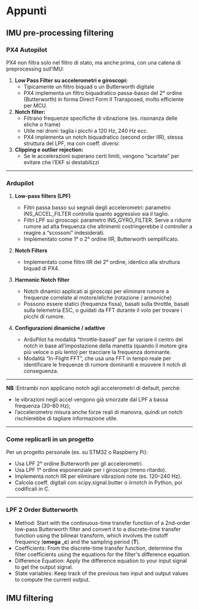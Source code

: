# Appunti

## **IMU pre-processing filtering**
### **PX4 Autopilot**
PX4 non filtra solo nel filtro di stato, ma anche prima, con una catena di preprocessing sull’IMU:
1. **Low Pass Filter su accelerometri e giroscopi:**
    - Tipicamente un filtro biquad o un Butterworth digitale
    - PX4 implementa un filtro biquadratico passa-basso del 2° ordine (Butterworth) in forma Direct Form II Transposed, molto efficiente per MCU.
2. **Notch filter:**
    - Filtrano frequenze specifiche di vibrazione (es. risonanza delle eliche o frame)
    - Utile nei droni: taglia i picchi a 120 Hz, 240 Hz ecc.
    - PX4 implementa un notch biquadratico (second order IIR), stessa struttura del LPF, ma con coeff. diversi:
3. **Clipping e outlier rejection:**
    - Se le accelerazioni superano certi limiti, vengono “scartate” per evitare che l’EKF si destabilizzi
---
### **Ardupilot**
1. **Low-pass filters (LPF)**
    - Filtri passa basso sui segnali degli accelerometri: parametro INS_ACCEL_FILTER controlla quanto aggressivo sia il taglio. 
    - Filtri LPF sui giroscopi: parametro INS_GYRO_FILTER. Serve a ridurre rumore ad alta frequenza che altrimenti costringerebbe il controller a reagire a “scossoni” indesiderati. 
    - Implementato come 1° o 2° ordine IIR, Butterworth semplificato.

2. **Notch Filters**
    - Implementato come filtro IIR del 2° ordine, identico alla struttura biquad di PX4.

3. **Harmonic Notch filter**
    - Notch dinamici applicati ai giroscopi per eliminare rumore a frequenze correlate al motore/eliche (rotazione / armoniche) 
    - Possono essere statici (frequenza fissa), basati sulla throttle, basati sulla telemetria ESC, o guidati da FFT durante il volo per trovare i picchi di rumore. 

4. **Configurazioni dinamiche / adattive**
    - ArduPilot ha modalità “throttle-based” per far variare il centro del notch in base all’impostazione della manetta (quando il motore gira più veloce o più lento) per tracciare la frequenza dominante. 
    - Modalità “In-Flight FFT”, che usa una FFT in tempo reale per identificare le frequenze di rumore dominanti e muovere il notch di conseguenza. 
--- 
**NB** :Entrambi non applicano notch agli accelerometri di default, perché:
- le vibrazioni negli accel vengono già smorzate dal LPF a bassa frequenza (30–80 Hz);
- l’accelerometro misura anche forze reali di manovra, quindi un notch rischierebbe di tagliare informazione utile.
---
### Come replicarli in un progetto
Per un progetto personale (es. su STM32 o Raspberry Pi):
- Usa LPF 2° ordine Butterworth per gli accelerometri.
- Usa LPF 1° ordine esponenziale per i giroscopi (meno ritardo).
- Implementa notch IIR per eliminare vibrazioni note (es. 120–240 Hz).
- Calcola coeff. digitali con scipy.signal.butter o iirnotch in Python, poi codificali in C.

---
### **LPF 2 Order Butterworth**
- Method: Start with the continuous-time transfer function of a 2nd-order low-pass Butterworth filter and convert it to a discrete-time transfer function using the bilinear transform, which involves the cutoff frequency (**omega _c**) and the sampling period (**T**).  
- Coefficients: From the discrete-time transfer function, determine the filter coefficients using the equations for the filter's difference equation.  
- Difference Equation: Apply the difference equation to your input signal to get the output signal.  
- State variables: Keep track of the previous two input and output values to compute the current output.     

## **IMU  filtering**